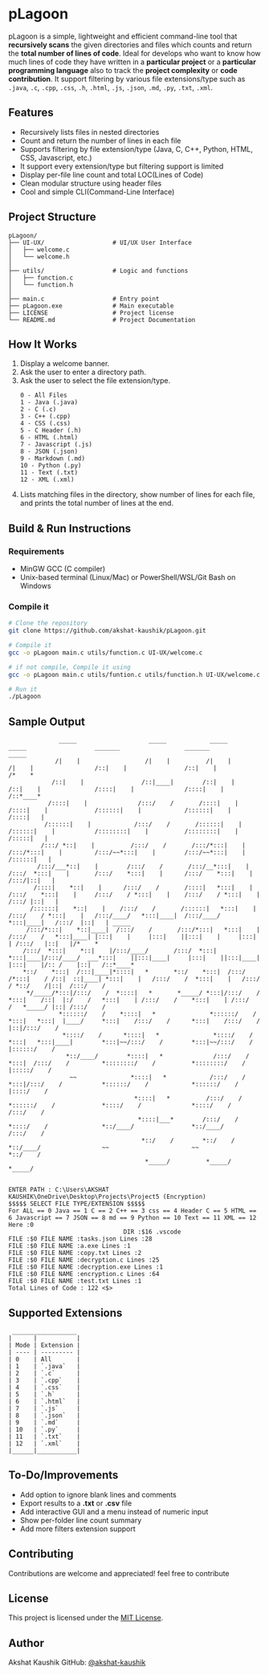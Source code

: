 # pLagoon 

pLagoon is a simple, lightweight and efficient command-line tool that **recursively scans** the given directories and files which counts and return the **total number of lines of code**. Ideal for develops who want to know how much lines of code they have written in a **particular project** or a **particular programming language** also to track the **project complexity** or **code contribution**. It support filtering by various file extensions/type such as `.java`, `.c`, `.cpp`, `.css`, `.h`, `.html`, `.js`, `.json`, `.md`, `.py`, `.txt`, `.xml`.

## Features

- Recursively lists files in nested directories
- Count and return the number of lines in each file
- Supports filtering by file extension/type (Java, C, C++, Python, HTML, CSS, Javascript, etc.)
- It support every extension/type but filtering support is limited
- Display per-file line count and total LOC(Lines of Code)
- Clean modular structure using header files
- Cool and simple CLI(Command-Line Interface)

## Project Structure

```
pLagoon/
├── UI-UX/                   # UI/UX User Interface
│   ├── welcome.c
│   └── welcome.h
│
├── utils/                   # Logic and functions
│   ├── function.c
│   └── function.h
│
├── main.c                   # Entry point 
├── pLagoon.exe              # Main executable
├── LICENSE                  # Project license
└── README.md                # Project Documentation
```

## How It Works

1. Display a welcome banner.
2. Ask the user to enter a directory path.
3. Ask the user to select the file extension/type.
    ```
    0 - All Files
    1 - Java (.java)
    2 - C (.c)
    3 - C++ (.cpp)
    4 - CSS (.css)
    5 - C Header (.h)
    6 - HTML (.html)
    7 - Javascript (.js)
    8 - JSON (.json)
    9 - Markdown (.md)
    10 - Python (.py)
    11 - Text (.txt)
    12 - XML (.xml)
    ```
4. Lists matching files in the directory, show number of lines for each file, and prints the total number of lines at the end.

## Build & Run Instructions

### Requirements

- MinGW GCC (C compiler)
- Unix-based terminal (Linux/Mac) or PowerShell/WSL/Git Bash on Windows

### Compile it

```bash
# Clone the repository
git clone https://github.com/akshat-kaushik/pLagoon.git

# Compile it
gcc -o pLagoon main.c utils/function.c UI-UX/welcome.c 

# if not compile, Compile it using
gcc -o pLagoon main.c utils/funtion.c utils/function.h UI-UX/welcome.c UI-UX/welcome.h

# Run it
./pLagoon
```

## Sample Output

```
              _____                    _____            _____                    _____                   _______                  _______                   _____
             /|    |                  /|    |          /|    |                  /|    |                 /::|    |                /::|    |                 /*    *
            /::|    |                /::|____|        /::|    |                /::|    |               /::::|    |              /::::|    |               /::*____*
           /::::|    |              /:::/    /       /::::|    |              /::::|    |             /::::::|    |            /::::::|    |             /::::|   |
          /::::::|    |            /:::/    /       /::::::|    |            /::::::|    |           /::::::::|    |          /::::::::|    |           /:::::|   |
         /:::/ *::|    |          /:::/    /       /:::/*:::|    |          /:::/*:::|    |         /:::/~~*:::|    |        /:::/~~*:::|    |         /::::::|   |
        /:::/___*::|    |        /:::/    /       /:::/__*:::|    |        /:::/  *:::|    |       /:::/    *:::|    |      /:::/    *:::|    |       /:::/|::|   |
       /::::|    *::|    |      /:::/    /       /::::|   *:::|    |      /:::/    *:::|    |     /:::/    / *:::|    |    /:::/    / *:::|    |     /:::/ |::|   |
      /::::::|    *::|    |    /:::/    /       /::::::|   *:::|    |    /:::/    / *:::|    |   /:::/____/   *:::|____|  /:::/____/   *:::|____|   /:::/  |::|   | _____
     /:::/*:::|    *::|____|  /:::/    /       /:::/*:::|   *:::|    |  /:::/    /   *:::|____| |:::|    |     |:::|    ||:::|    |     |:::|    | /:::/   |::|   |/*    *        
    /:::/  *:::|    *::|    |/:::/____/       /:::/  *:::|   *:::|____|/:::/____/  ___*:::|    ||:::|____|     |:::|    ||:::|____|     |:::|    |/:: /    |::|   /::*____*       
    *::/    *:::|  /:::|____|*::::|   *       *::/    *:::|  /:::/    /*:::|    / /::|  ::|____| *:::|    |   /:::/    /  *:::|    |   /:::/    / *::/    /|::|  /:::/    /       
     */_____/*:::|/:::/    /  *::::|   *       *_____/ *:::|/:::/    /  *:::|    /::|  |:/    /   *:::|    | /:::/    /    *:::|    | /:::/    /   *_____/ |::| /:::/    /        
              *::::::/    /    *::::|   *               *::::::/    /    *:::|   *:::|  |____/     *:::|    /:::/    /      *:::|    /:::/    /            |::|/:::/    /
               *::::/    /      *::::|   *               *::::/    /      *:::|   *:::|____|        *:::|~~/:::/    /        *:::|~~/:::/    /             |::::::/    /
                *::/____/        *::::|   *              /:::/    /        *:::|  /:::/    /         *::::::::/    /          *::::::::/    /              |:::::/    /
                 ~~               *::::|   *            /:::/    /          *:::|/:::/    /           *::::::/    /            *::::::/    /               |::::/    /
                                   *::::|   *          /:::/    /            *::::::/    /             *::::/    /              *::::/    /                /:::/    /
                                    *::::|___*        /:::/    /              *::::/    /               *::/____/                *::/____/                /:::/    /
                                     *::/    /        *::/    /                *::/____/                 ~~                       ~~                      *::/    /
                                      *_____/          *_____/                                                                                             *_____/


ENTER PATH : C:\Users\AKSHAT KAUSHIK\OneDrive\Desktop\Projects\Project5 (Encryption)
$$$$$ SELECT FILE TYPE/EXTENSION $$$$$
For ALL == 0 Java == 1 C == 2 C++ == 3 css == 4 Header C == 5 HTML == 6 Javascript == 7 JSON == 8 md == 9 Python == 10 Text == 11 XML == 12 
Here :0
                                DIR :$16 .vscode
FILE :$0 FILE NAME :tasks.json Lines :28
FILE :$0 FILE NAME :a.exe Lines :1
FILE :$0 FILE NAME :copy.txt Lines :2
FILE :$0 FILE NAME :decryption.c Lines :25
FILE :$0 FILE NAME :decryption.exe Lines :1
FILE :$0 FILE NAME :encryption.c Lines :64
FILE :$0 FILE NAME :test.txt Lines :1
Total Lines of Code : 122 <$>
```

## Supported Extensions

```
 __________________
|      |           |
| Mode | Extension |
| ---- | --------- |
| 0    | All       |
| 1    | `.java`   |
| 2    | `.c`      |
| 3    | `.cpp`    |
| 4    | `.css`    |
| 5    | `.h`      |
| 6    | `.html`   |
| 7    | `.js`     |
| 8    | `.json`   |
| 9    | `.md`     |
| 10   | `.py`     |
| 11   | `.txt`    |
| 12   | `.xml`    |
|______|___________|
```

## To-Do/Improvements

- Add option to ignore blank lines and comments
- Export results to a **.txt** or **.csv** file
- Add interactive GUI and a menu instead of numeric input
- Show per-folder line count summary
- Add more filters extension support

## Contributing

Contributions are welcome and appreciated! feel free to contribute

## License

This project is licensed under the [MIT License](LICENSE).

## Author

Akshat Kaushik
GitHub: [@akshat-kaushik](https://github.com/akshat-kaushik)